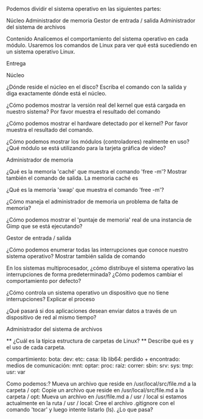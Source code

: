 Podemos dividir el sistema operativo en las siguientes partes:

Núcleo
Administrador de memoria
Gestor de entrada / salida
Administrador del sistema de archivos


Contenido
Analicemos el comportamiento del sistema operativo en cada módulo. Usaremos los comandos de Linux para ver qué está sucediendo en un sistema operativo Linux.

Entrega

Núcleo


¿Dónde reside el núcleo en el disco? Escriba el comando con la salida y diga exactamente dónde está el núcleo.


¿Cómo podemos mostrar la versión real del kernel que está cargada en nuestro sistema? Por favor muestra el resultado del comando


¿Cómo podemos mostrar el hardware detectado por el kernel? Por favor muestra el resultado del comando.


¿Cómo podemos mostrar los módulos (controladores) realmente en uso? ¿Qué módulo se está utilizando para la tarjeta gráfica de video?



Administrador de memoria


¿Qué es la memoria 'caché' que muestra el comando 'free -m'? Mostrar también el comando de salida.
La memoria caché es

¿Qué es la memoria 'swap' que muestra el comando 'free -m'?


¿Cómo maneja el administrador de memoria un problema de falta de memoria?


¿Cómo podemos mostrar el 'puntaje de memoria' real de una instancia de Gimp que se está ejecutando?



Gestor de entrada / salida


¿Cómo podemos enumerar todas las interrupciones que conoce nuestro sistema operativo? Mostrar también salida de comando


En los sistemas multiprocesador, ¿cómo distribuye el sistema operativo las interrupciones de forma predeterminada? ¿Cómo podemos cambiar el comportamiento por defecto?


¿Cómo controla un sistema operativo un dispositivo que no tiene interrupciones? Explicar el proceso


¿Qué pasará si dos aplicaciones desean enviar datos a través de un dispositivo de red al mismo tiempo?



Administrador del sistema de archivos

** ¿Cuál es la típica estructura de carpetas de Linux? ** Describe qué es y el uso de cada carpeta.


compartimiento:
bota:
dev:
etc:
casa:
lib
lib64:
perdido + encontrado:
medios de comunicación:
mnt:
optar:
proc:
raíz:
correr:
sbin:
srv:
sys:
tmp:
usr:
var


Como podemos:?
Mueva un archivo que reside en /usr/local/src/file.md a la carpeta / opt:
Copie un archivo que reside en /usr/local/src/file.md a la carpeta / opt:
Mueva un archivo en /usr/file.md a / usr / local si estamos actualmente en la ruta / usr / local:
Cree el archivo .gitignore con el comando 'tocar' y luego intente listarlo (ls). ¿Lo que pasa?
